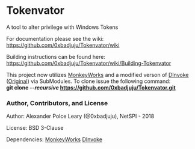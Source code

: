 # Tokenvator
A tool to alter privilege with Windows Tokens

For documentation please see the wiki:<br> 
https://github.com/0xbadjuju/Tokenvator/wiki

Building instructions can be found here:<br>
https://github.com/0xbadjuju/Tokenvator/wiki/Building-Tokenvator

This project now utilizes [MonkeyWorks](https://github.com/NetSPI/MonkeyWorks) and a modified verson of [DInvoke](https://github.com/0xbadjuju/DInvoke) ([Original](https://github.com/TheWover/DInvoke)) via SubModules. To clone issue the following command:<br>
**git clone _--recursive_ https://github.com/0xbadjuju/Tokenvator.git**

### Author, Contributors, and License

Author: Alexander Polce Leary (@0xbadjuju), NetSPI - 2018

License: BSD 3-Clause

Dependencies: 
[MonkeyWorks](https://github.com/0xbadjuju/MonkeyWorks)
[DInvoke](https://github.com/TheWover/DInvoke)
